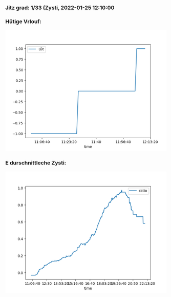 ### Jitz grad: 1/33 (Zysti, 2022-01-25 12:10:00

### Hütige Vrlouf:
![Graph](Today.png)

### E durschnittleche Zysti:
![Graph](Zysti.png)